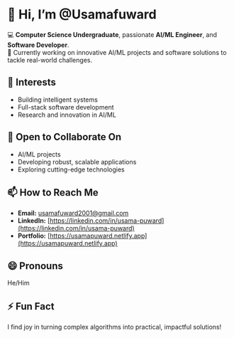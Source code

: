 # 👋 Hi, I’m @Usamafuward  

💻 **Computer Science Undergraduate**, passionate **AI/ML Engineer**, and **Software Developer**.  
🚀 Currently working on innovative AI/ML projects and software solutions to tackle real-world challenges.  

## 👀 Interests  
- Building intelligent systems  
- Full-stack software development  
- Research and innovation in AI/ML  

## 💞️ Open to Collaborate On  
- AI/ML projects  
- Developing robust, scalable applications  
- Exploring cutting-edge technologies  

## 📫 How to Reach Me  
- **Email:** usamafuward2001@gmail.com  
- **LinkedIn:** [https://linkedin.com/in/usama-puward](https://linkedin.com/in/usama-puward)  
- **Portfolio:** [https://usamapuward.netlify.app](https://usamapuward.netlify.app)  

## 😄 Pronouns  
He/Him  

## ⚡ Fun Fact  
I find joy in turning complex algorithms into practical, impactful solutions!  
